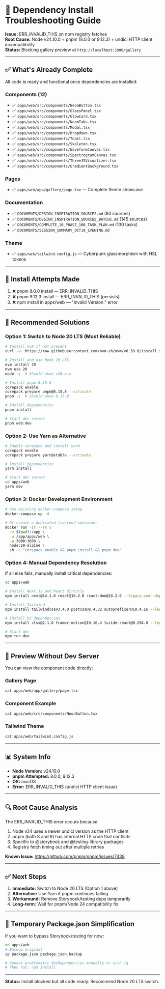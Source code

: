 # 🔧 Dependency Install Troubleshooting Guide

**Issue:** ERR_INVALID_THIS on npm registry fetches  
**Root Cause:** Node v24.10.0 + pnpm (8.0.0 or 9.12.3) + undici HTTP client incompatibility  
**Status:** Blocking gallery preview at `http://localhost:3000/gallery`

---

## ✅ What's Already Complete

All code is ready and functional once dependencies are installed:

### Components (12)
- ✅ `apps/web/src/components/NeonButton.tsx`
- ✅ `apps/web/src/components/GlassPanel.tsx`
- ✅ `apps/web/src/components/GlowCard.tsx`
- ✅ `apps/web/src/components/NeonTabs.tsx`
- ✅ `apps/web/src/components/Modal.tsx`
- ✅ `apps/web/src/components/Dropdown.tsx`
- ✅ `apps/web/src/components/Toast.tsx`
- ✅ `apps/web/src/components/Skeleton.tsx`
- ✅ `apps/web/src/components/WaveformCanvas.tsx`
- ✅ `apps/web/src/components/SpectrogramCanvas.tsx`
- ✅ `apps/web/src/components/ThreeJSVisualizer.tsx`
- ✅ `apps/web/src/components/GradientBackground.tsx`

### Pages
- ✅ `apps/web/app/gallery/page.tsx` — Complete theme showcase

### Documentation
- ✅ `DOCUMENTS/DESIGN_INSPIRATION_SOURCES.md` (80 sources)
- ✅ `DOCUMENTS/DESIGN_INSPIRATION_SOURCES_BATCH2.md` (145 sources)
- ✅ `DOCUMENTS/COMPLETE_10_PHASE_100_TASK_PLAN.md` (100 tasks)
- ✅ `DOCUMENTS/SESSION_SUMMARY_OCT19_EVENING.md`

### Theme
- ✅ `apps/web/tailwind.config.js` — Cyberpunk glassmorphism with HSL tokens

---

## 🚧 Install Attempts Made

1. ❌ pnpm 8.0.0 install — ERR_INVALID_THIS
2. ❌ pnpm 9.12.3 install — ERR_INVALID_THIS (persists)
3. ❌ npm install in apps/web — "Invalid Version:" error

---

## 🔄 Recommended Solutions

### Option 1: Switch to Node 20 LTS (Most Reliable)

```bash
# Install nvm if not present
curl -o- https://raw.githubusercontent.com/nvm-sh/nvm/v0.39.0/install.sh | bash

# Install and use Node 20 LTS
nvm install 20
nvm use 20
node -v  # Should show v20.x.x

# Install pnpm 8.15.8
corepack enable
corepack prepare pnpm@8.15.8 --activate
pnpm -v  # Should show 8.15.8

# Install dependencies
pnpm install

# Start dev server
pnpm web:dev
```

### Option 2: Use Yarn as Alternative

```bash
# Enable corepack and install yarn
corepack enable
corepack prepare yarn@stable --activate

# Install dependencies
yarn install

# Start dev server
cd apps/web
yarn dev
```

### Option 3: Docker Development Environment

```bash
# Use existing docker-compose setup
docker-compose up -d

# Or create a dedicated frontend container
docker run -it --rm \
  -v $(pwd):/app \
  -w /app/apps/web \
  -p 3000:3000 \
  node:20-alpine \
  sh -c "corepack enable && pnpm install && pnpm dev"
```

### Option 4: Manual Dependency Resolution

If all else fails, manually install critical dependencies:

```bash
cd apps/web

# Install Next.js and React directly
npm install next@14.1.0 react@18.2.0 react-dom@18.2.0 --legacy-peer-deps

# Install Tailwind
npm install tailwindcss@3.4.0 postcss@8.4.32 autoprefixer@10.4.16 --legacy-peer-deps

# Install UI dependencies
npm install clsx@2.1.0 framer-motion@10.16.4 lucide-react@0.294.0 --legacy-peer-deps

# Start dev
npm run dev
```

---

## 🎯 Preview Without Dev Server

You can view the component code directly:

### Gallery Page
```bash
cat apps/web/app/gallery/page.tsx
```

### Component Example
```bash
cat apps/web/src/components/NeonButton.tsx
```

### Tailwind Theme
```bash
cat apps/web/tailwind.config.js
```

---

## 📊 System Info

- **Node Version:** v24.10.0
- **pnpm Attempted:** 8.0.0, 9.12.3
- **OS:** macOS
- **Error:** ERR_INVALID_THIS (undici HTTP client issue)

---

## 🔍 Root Cause Analysis

The ERR_INVALID_THIS error occurs because:
1. Node v24 uses a newer undici version as the HTTP client
2. pnpm (both 8 and 9) has internal HTTP code that conflicts
3. Specific to @storybook and @testing-library packages
4. Registry fetch timing out after multiple retries

**Known Issue:** https://github.com/pnpm/pnpm/issues/7438

---

## ✅ Next Steps

1. **Immediate:** Switch to Node 20 LTS (Option 1 above)
2. **Alternative:** Use Yarn if pnpm continues failing
3. **Workaround:** Remove Storybook/testing deps temporarily
4. **Long-term:** Wait for pnpm/Node 24 compatibility fix

---

## 📝 Temporary Package.json Simplification

If you want to bypass Storybook/testing for now:

```bash
cd apps/web
# Backup original
cp package.json package.json.backup

# Remove problematic devDependencies manually or with jq
# Then run: npm install
```

---

**Status:** Install blocked but all code ready. Recommend Node 20 LTS switch.

